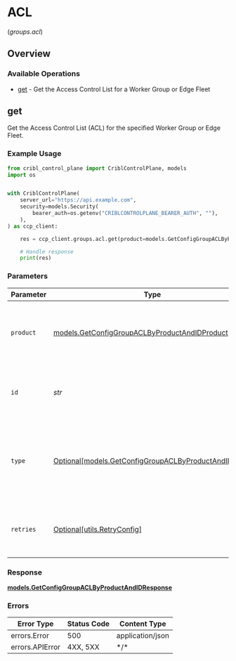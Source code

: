 # ACL
(*groups.acl*)

## Overview

### Available Operations

* [get](#get) - Get the Access Control List for a Worker Group or Edge Fleet

## get

Get the Access Control List (ACL) for the specified Worker Group or Edge Fleet.

### Example Usage

<!-- UsageSnippet language="python" operationID="getConfigGroupAclByProductAndId" method="get" path="/products/{product}/groups/{id}/acl" -->
```python
from cribl_control_plane import CriblControlPlane, models
import os


with CriblControlPlane(
    server_url="https://api.example.com",
    security=models.Security(
        bearer_auth=os.getenv("CRIBLCONTROLPLANE_BEARER_AUTH", ""),
    ),
) as ccp_client:

    res = ccp_client.groups.acl.get(product=models.GetConfigGroupACLByProductAndIDProduct.EDGE, id="<id>", type_=models.GetConfigGroupACLByProductAndIDType.MACROS)

    # Handle response
    print(res)

```

### Parameters

| Parameter                                                                                                   | Type                                                                                                        | Required                                                                                                    | Description                                                                                                 |
| ----------------------------------------------------------------------------------------------------------- | ----------------------------------------------------------------------------------------------------------- | ----------------------------------------------------------------------------------------------------------- | ----------------------------------------------------------------------------------------------------------- |
| `product`                                                                                                   | [models.GetConfigGroupACLByProductAndIDProduct](../../models/getconfiggroupaclbyproductandidproduct.md)     | :heavy_check_mark:                                                                                          | Name of the Cribl product to get the Worker Groups or Edge Fleets for.                                      |
| `id`                                                                                                        | *str*                                                                                                       | :heavy_check_mark:                                                                                          | The <code>id</code> of the Worker Group or Edge Fleet to get the ACL for.                                   |
| `type`                                                                                                      | [Optional[models.GetConfigGroupACLByProductAndIDType]](../../models/getconfiggroupaclbyproductandidtype.md) | :heavy_minus_sign:                                                                                          | Filter for limiting the response to ACL entries for the specified RBAC resource type.                       |
| `retries`                                                                                                   | [Optional[utils.RetryConfig]](../../models/utils/retryconfig.md)                                            | :heavy_minus_sign:                                                                                          | Configuration to override the default retry behavior of the client.                                         |

### Response

**[models.GetConfigGroupACLByProductAndIDResponse](../../models/getconfiggroupaclbyproductandidresponse.md)**

### Errors

| Error Type       | Status Code      | Content Type     |
| ---------------- | ---------------- | ---------------- |
| errors.Error     | 500              | application/json |
| errors.APIError  | 4XX, 5XX         | \*/\*            |